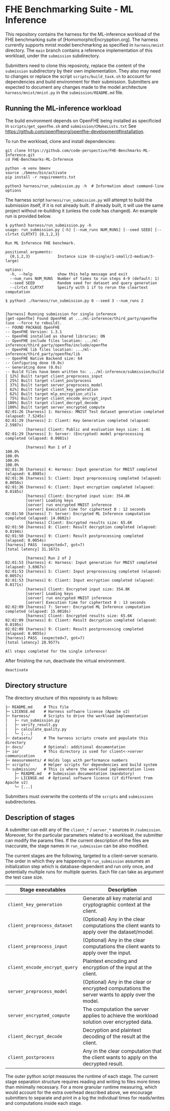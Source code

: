 # FHE Benchmarking Suite - ML Inference
This repository contains the harness for the ML-inference workload of the FHE benchmarking suite of [HomomorphicEncrypption.org].
The harness currently supports mnist model benchmarking as specified in `harness/mnist` directory.
The `main` branch contains a reference implementation of this workload, under the `submission` subdirectory.

Submitters need to clone this reposiroty, replace the content of the `submission` subdirectory by their own implementation.
They also may need to changes or replace the script `scripts/build_task.sh` to account for dependencies and build environment for their submission.
Submitters are expected to document any changes made to the model architecture `harness/mnist/mnist.py` in the `submission/README.md` file. 

## Running the ML-inference workload
The build environment depends on OpenFHE being installed as specificied in `scripts/get_openfhe.sh` and `submission/CMakeLists.txt`
See https://github.com/openfheorg/openfhe-development#installation.

To run the workload, clone and install dependencies:
```console
git clone https://github.com/code-perspective/FHE-Benchmarks-ML-Inference.git
cd FHE-Benchmarks-ML-Inference

python -m venv bmenv
source ./bmenv/bin/activate
pip install -r requirements.txt

python3 harness/run_submission.py -h  # Information about command-line options
```

The harness script `harness/run_submission.py` will attempt to build the submission itself, if it is not already built. If already built, it will use the same project without re-building it (unless the code has changed). An example run is provided below.


```console
$ python3 harness/run_submission.py -h
usage: run_submission.py [-h] [--num_runs NUM_RUNS] [--seed SEED] [--clrtxt CLRTXT] {0,1,2,3}

Run ML Inference FHE benchmark.

positional arguments:
  {0,1,2,3}            Instance size (0-single/1-small/2-medium/3-large)

options:
  -h, --help           show this help message and exit
  --num_runs NUM_RUNS  Number of times to run steps 4-9 (default: 1)
  --seed SEED          Random seed for dataset and query generation
  --clrtxt CLRTXT      Specify with 1 if to rerun the cleartext computation

$ python3 ./harness/run_submission.py 0 --seed 3 --num_runs 2
 

[harness] Running submission for single inference
[get-openfhe] Found OpenFHE at .../ml-inference/third_party/openfhe (use --force to rebuild).
-- FOUND PACKAGE OpenFHE
-- OpenFHE Version: 1.3.1
-- OpenFHE installed as shared libraries: ON
-- OpenFHE include files location: .../ml-inference/third_party/openfhe/include/openfhe
-- OpenFHE lib files location: .../ml-inference/third_party/openfhe/lib
-- OpenFHE Native Backend size: 64
-- Configuring done (0.0s)
-- Generating done (0.0s)
-- Build files have been written to: .../ml-inference/submission/build
[ 12%] Built target client_preprocess_input
[ 25%] Built target client_postprocess
[ 37%] Built target server_preprocess_model
[ 62%] Built target client_key_generation
[ 62%] Built target mlp_encryption_utils
[ 75%] Built target client_encode_encrypt_input
[100%] Built target client_decrypt_decode
[100%] Built target server_encrypted_compute
02:01:26 [harness] 1: Harness: MNIST Test dataset generation completed (elapsed: 7.5245s)
02:01:29 [harness] 2: Client: Key Generation completed (elapsed: 2.5987s)
         [harness] Client: Public and evaluation keys size: 1.4G
02:01:29 [harness] 3: Server: (Encrypted) model preprocessing completed (elapsed: 0.0081s)

         [harness] Run 1 of 2
100.0%
100.0%
100.0%
100.0%
02:01:36 [harness] 4: Harness: Input generation for MNIST completed (elapsed: 6.8985s)
02:01:36 [harness] 5: Client: Input preprocessing completed (elapsed: 0.0058s)
02:01:36 [harness] 6: Client: Input encryption completed (elapsed: 0.0185s)
         [harness] Client: Encrypted input size: 354.8K
         [server] Loading keys
         [server] run encrypted MNIST inference
         [server] Execution time for ciphertext 0 : 12 seconds
02:01:50 [harness] 7: Server: Encrypted ML Inference computation completed (elapsed: 14.0882s)
         [harness] Client: Encrypted results size: 65.6K
02:01:50 [harness] 8: Client: Result decryption completed (elapsed: 0.0194s)
02:01:50 [harness] 9: Client: Result postprocessing completed (elapsed: 0.0054s)
[harness] PASS  (expected=7, got=7)
[total latency] 31.1672s

         [harness] Run 2 of 2
02:01:53 [harness] 4: Harness: Input generation for MNIST completed (elapsed: 3.6967s)
02:01:53 [harness] 5: Client: Input preprocessing completed (elapsed: 0.0057s)
02:01:53 [harness] 6: Client: Input encryption completed (elapsed: 0.0171s)
         [harness] Client: Encrypted input size: 354.8K
         [server] Loading keys
         [server] run encrypted MNIST inference
         [server] Execution time for ciphertext 0 : 13 seconds
02:02:09 [harness] 7: Server: Encrypted ML Inference computation completed (elapsed: 15.0818s)
         [harness] Client: Encrypted results size: 65.6K
02:02:09 [harness] 8: Client: Result decryption completed (elapsed: 0.0195s)
02:02:09 [harness] 9: Client: Result postprocessing completed (elapsed: 0.0055s)
[harness] PASS  (expected=7, got=7)
[total latency] 28.9577s

All steps completed for the single inference!
```

After finishing the run, deactivate the virtual environment.
```console
deactivate
```

## Directory structure

The directory structure of this reposiroty is as follows:
```
├─ README.md     # This file
├─ LICENSE.md    # Harness software license (Apache v2)
├─ harness/      # Scripts to drive the workload implementation
|   ├─ run_submission.py
|   ├─ verify_result.py
|   ├─ calculate_quality.py
|   └─ [...]
├─ datasets/     # The harness scripts create and populate this directory
├─ docs/         # Optional: additional documentation
├─ io/           # This directory is used for client<->server communication
├─ measurements/ # Holds logs with performance numbers
├─ scripts/      # Helper scripts for dependencies and build system
└─ submission/   # This is where the workload implementation lives
    ├─ README.md   # Submission documentation (mandatory)
    ├─ LICENSE.md  # Optional software license (if different from Apache v2)
    └─ [...]
```
Submitters must overwrite the contents of the `scripts` and `submissions`
subdirectories.

## Description of stages

A submitter can edit any of the `client_*` / `server_*` sources in `/submission`. 
Moreover, for the particular parameters related to a workload, the submitter can modify the params files.
If the current description of the files are inaccurate, the stage names in `run_submission` can be also 
modified.

The current stages are the following, targeted to a client-server scenario.
The order in which they are happening in `run_submission` assumes an initialization step which is 
database-dependent and run only once, and potentially multiple runs for multiple queries.
Each file can take as argument the test case size.


| Stage executables                | Description |
|----------------------------------|-------------|
| `client_key_generation`          | Generate all key material and cryptographic context at the client.           
| `client_preprocess_dataset`      | (Optional) Any in the clear computations the client wants to apply over the dataset/model.
| `client_preprocess_input`        | (Optional) Any in the clear computations the client wants to apply over the input.
| `client_encode_encrypt_query`    | Plaintext encoding and encryption of the input at the client.
| `server_preprocess_model`        | (Optional) Any in the clear or encrypted computations the server wants to apply over the model.
| `server_encrypted_compute`       | The computation the server applies to achieve the workload solution over encrypted data.
| `client_decrypt_decode`          | Decryption and plaintext decoding of the result at the client.
| `client_postprocess`             | Any in the clear computation that the client wants to apply on the decrypted result.


The outer python script measures the runtime of each stage.
The current stage separation structure requires reading and writing to files more times than minimally necessary.
For a more granular runtime measuring, which would account for the extra overhead described above, we encourage
submitters to separate and print in a log the individual times for reads/writes and computations inside each stage. 
